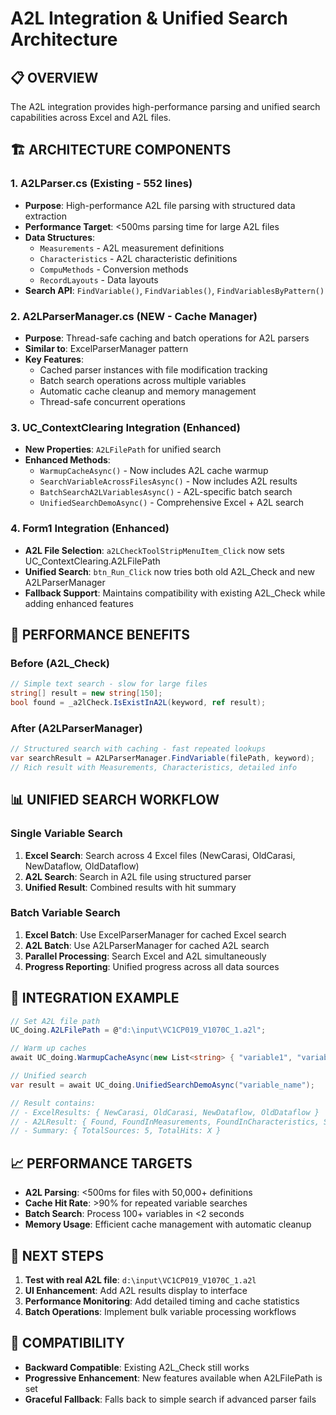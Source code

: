 # A2L Integration & Unified Search Architecture

## 📋 **OVERVIEW**

The A2L integration provides high-performance parsing and unified search capabilities across Excel and A2L files.

## 🏗️ **ARCHITECTURE COMPONENTS**

### 1. **A2LParser.cs** (Existing - 552 lines)
- **Purpose**: High-performance A2L file parsing with structured data extraction
- **Performance Target**: <500ms parsing time for large A2L files
- **Data Structures**: 
  - `Measurements` - A2L measurement definitions
  - `Characteristics` - A2L characteristic definitions  
  - `CompuMethods` - Conversion methods
  - `RecordLayouts` - Data layouts
- **Search API**: `FindVariable()`, `FindVariables()`, `FindVariablesByPattern()`

### 2. **A2LParserManager.cs** (NEW - Cache Manager)
- **Purpose**: Thread-safe caching and batch operations for A2L parsers
- **Similar to**: ExcelParserManager pattern
- **Key Features**:
  - Cached parser instances with file modification tracking
  - Batch search operations across multiple variables
  - Automatic cache cleanup and memory management
  - Thread-safe concurrent operations

### 3. **UC_ContextClearing Integration** (Enhanced)
- **New Properties**: `A2LFilePath` for unified search
- **Enhanced Methods**:
  - `WarmupCacheAsync()` - Now includes A2L cache warmup
  - `SearchVariableAcrossFilesAsync()` - Now includes A2L results
  - `BatchSearchA2LVariablesAsync()` - A2L-specific batch search
  - `UnifiedSearchDemoAsync()` - Comprehensive Excel + A2L search

### 4. **Form1 Integration** (Enhanced)
- **A2L File Selection**: `a2LCheckToolStripMenuItem_Click` now sets UC_ContextClearing.A2LFilePath
- **Unified Search**: `btn_Run_Click` now tries both old A2L_Check and new A2LParserManager
- **Fallback Support**: Maintains compatibility with existing A2L_Check while adding enhanced features

## 🚀 **PERFORMANCE BENEFITS**

### **Before (A2L_Check)**
```csharp
// Simple text search - slow for large files
string[] result = new string[150];
bool found = _a2lCheck.IsExistInA2L(keyword, ref result);
```

### **After (A2LParserManager)**
```csharp
// Structured search with caching - fast repeated lookups
var searchResult = A2LParserManager.FindVariable(filePath, keyword);
// Rich result with Measurements, Characteristics, detailed info
```

## 📊 **UNIFIED SEARCH WORKFLOW**

### **Single Variable Search**
1. **Excel Search**: Search across 4 Excel files (NewCarasi, OldCarasi, NewDataflow, OldDataflow)
2. **A2L Search**: Search in A2L file using structured parser
3. **Unified Result**: Combined results with hit summary

### **Batch Variable Search** 
1. **Excel Batch**: Use ExcelParserManager for cached Excel search
2. **A2L Batch**: Use A2LParserManager for cached A2L search  
3. **Parallel Processing**: Search Excel and A2L simultaneously
4. **Progress Reporting**: Unified progress across all data sources

## 🔧 **INTEGRATION EXAMPLE**

```csharp
// Set A2L file path
UC_doing.A2LFilePath = @"d:\input\VC1CP019_V1070C_1.a2l";

// Warm up caches
await UC_doing.WarmupCacheAsync(new List<string> { "variable1", "variable2" });

// Unified search
var result = await UC_doing.UnifiedSearchDemoAsync("variable_name");

// Result contains:
// - ExcelResults: { NewCarasi, OldCarasi, NewDataflow, OldDataflow }
// - A2LResult: { Found, FoundInMeasurements, FoundInCharacteristics, Summary }
// - Summary: { TotalSources: 5, TotalHits: X }
```

## 📈 **PERFORMANCE TARGETS**

- **A2L Parsing**: <500ms for files with 50,000+ definitions
- **Cache Hit Rate**: >90% for repeated variable searches
- **Batch Search**: Process 100+ variables in <2 seconds
- **Memory Usage**: Efficient cache management with automatic cleanup

## 🎯 **NEXT STEPS**

1. **Test with real A2L file**: `d:\input\VC1CP019_V1070C_1.a2l`
2. **UI Enhancement**: Add A2L results display to interface
3. **Performance Monitoring**: Add detailed timing and cache statistics
4. **Batch Operations**: Implement bulk variable processing workflows

## 🔄 **COMPATIBILITY**

- **Backward Compatible**: Existing A2L_Check still works
- **Progressive Enhancement**: New features available when A2LFilePath is set
- **Graceful Fallback**: Falls back to simple search if advanced parser fails

